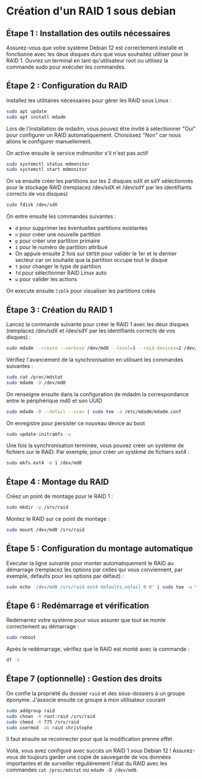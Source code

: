 # Création d'un RAID 1 sous debian

## Étape 1 : Installation des outils nécessaires

Assurez-vous que votre système Debian 12 est correctement installé et fonctionne avec les deux disques durs que vous souhaitez utiliser pour le RAID 1.
Ouvrez un terminal en tant qu'utilisateur root ou utilisez la commande sudo pour exécuter les commandes.

## Étape 2 : Configuration du RAID

Installez les utilitaires nécessaires pour gérer les RAID sous Linux :

```bash
sudo apt update
sudo apt install mdadm
```

Lors de l'installation de mdadm, vous pouvez être invité à sélectionner "Oui" pour configurer un RAID automatiquement. Choisissez "Non" car nous allons le configurer manuellement.

On active ensuite le service mdmonitor s'il n'est pas actif
```bash
sudo systemctl status mdmonitor
sudo systemctl start mdmonitor
```

On va ensuite créer les partitions sur les 2 disques sdX et sdY séléctionnés pour le stockage RAID (remplacez /dev/sdX et /dev/sdY par les identifiants corrects de vos disques)
```bash
sudo fdisk /dev/sdX
```

On entre ensuite les commandes suivantes :
- `d` pour supprimer les éventuelles partitions existantes
- `n` pour créer une nouvelle partition
- `p` pour créer une partition primaire
- `1` pour le numéro de partition attribué
- On appuie ensuite 2 fois sur `ENTER` pour valider le 1er et le dernier secteur car on souhaite que la partition occupe tout le disque
- `t` pour changer le type de partition
- `fd` pour sélectionner RAID Linux auto
- `w` pour valider les actions

On execute ensuite `lsblk` pour visualiser les partitions créés

## Étape 3 : Création du RAID 1

Lancez la commande suivante pour créer le RAID 1 avec les deux disques (remplacez /dev/sdX et /dev/sdY par les identifiants corrects de vos disques) :

```bash
sudo mdadm --create --verbose /dev/md0 --level=1 --raid-devices=2 /dev/sdX1 /dev/sdY1
```

Vérifiez l'avancement de la synchronisation en utilisant les commandes suivantes :

```bash
sudo cat /proc/mdstat
sudo mdadm -D /dev/md0
```

On renseigne ensuite dans la configuration de mdadm la correspondance entre le périphérique md0 et son UUID

```bash
sudo mdadm -D --detail --scan | sudo tee -a /etc/mdadm/mdadm.conf
```

On enregistre pour persister ce nouveau device au boot
```bash
sudo update-initramfs -u
```

Une fois la synchronisation terminée, vous pouvez créer un système de fichiers sur le RAID. Par exemple, pour créer un système de fichiers ext4 :

```bash
sudo mkfs.ext4 -m 1 /dev/md0
```

## Étape 4 : Montage du RAID

Créez un point de montage pour le RAID 1 :

```bash
sudo mkdir -p /srv/raid
```

Montez le RAID sur ce point de montage :
```bash
sudo mount /dev/md0 /srv/raid
```

## Étape 5 : Configuration du montage automatique

Executer la ligne suivante pour monter automatiquement le RAID au démarrage (remplacez les options par celles qui vous conviennent, par exemple, defaults pour les options par défaut) :
```bash
sudo echo '/dev/md0 /srv/raid ext4 defaults,nofail 0 0' | sudo tee -a \etc\fstab
```

## Étape 6 : Redémarrage et vérification

Redémarrez votre système pour vous assurer que tout se monte correctement au démarrage :
```bash
sudo reboot
```

Après le redémarrage, vérifiez que le RAID est monté avec la commande :
```bash
df -h
```

## Étape 7 (optionnelle) : Gestion des droits

On confie la propriété du dossier `raid` et des sous-dossiers à un groupe éponyme. J'associe ensuite ce groupe à mon utilisateur courant

```bash
sudo addgroup raid
sudo chown -R root:raid /srv/raid
sudo chmod -R 775 /srv/raid
sudo usermod -aG raid christophe
```

Il faut ensuite se reconnecter pour que la modification prenne effet

Voilà, vous avez configuré avec succès un RAID 1 sous Debian 12 ! Assurez-vous de toujours garder une copie de sauvegarde de vos données importantes et de surveiller régulièrement l'état du RAID avec les commandes `cat /proc/mdstat` ou `mdadm -D /dev/md0`.